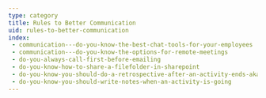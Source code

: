 ```yaml
---
type: category
title: Rules to Better Communication
uid: rules-to-better-communication
index:
 - communication---do-you-know-the-best-chat-tools-for-your-employees
 - communication---do-you-know-the-options-for-remote-meetings
 - do-you-always-call-first-before-emailing
 - do-you-know-how-to-share-a-filefolder-in-sharepoint
 - do-you-know-you-should-do-a-retrospective-after-an-activity-ends-aka-feedback
 - do-you-know-you-should-write-notes-when-an-activity-is-going
---
```




